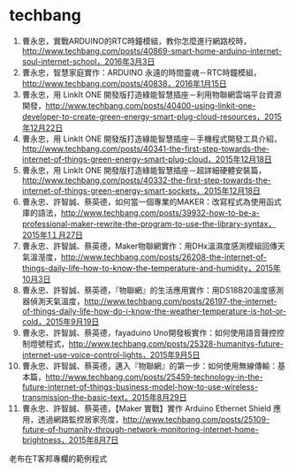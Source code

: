 # techbang

1.	曹永忠，實戰ARDUINO的RTC時鐘模組，教你怎麼進行網路校時，http://www.techbang.com/posts/40869-smart-home-arduino-internet-soul-internet-school，2016年3月3日
2.	曹永忠，智慧家庭實作：ARDUINO 永遠的時間靈魂－RTC時鐘模組，http://www.techbang.com/posts/40838，2016年1月15日
3.	曹永忠，用 LinkIt ONE 開發版打造綠能智慧插座－利用物聯網雲端平台資源開發，http://www.techbang.com/posts/40400-using-linkit-one-developer-to-create-green-energy-smart-plug-cloud-resources，2015年12月22日
4.	曹永忠，用 LinkIt ONE 開發版打造綠能智慧插座－手機程式開發工具介紹，http://www.techbang.com/posts/40341-the-first-step-towards-the-internet-of-things-green-energy-smart-plug-cloud，2015年12月18日
5.	曹永忠，用 LinkIt ONE 開發版打造綠能智慧插座－超詳細硬體安裝篇，http://www.techbang.com/posts/40332-the-first-step-towards-the-internet-of-things-green-energy-smart-sockets，2015年12月18日
6.	曹永忠、許智誠、蔡英德，如何當一個專業的MAKER：改寫程式為使用函式庫的語法，http://www.techbang.com/posts/39932-how-to-be-a-professional-maker-rewrite-the-program-to-use-the-library-syntax，2015年1１月27日
7.	曹永忠、許智誠、蔡英德，Maker物聯網實作：用DHx溫濕度感測模組回傳天氣溫溼度，http://www.techbang.com/posts/26208-the-internet-of-things-daily-life-how-to-know-the-temperature-and-humidity，2015年10月3日
8.	曹永忠、許智誠、蔡英德，『物聯網』的生活應用實作：用DS18B20溫度感測器偵測天氣溫度，http://www.techbang.com/posts/26197-the-internet-of-things-daily-life-how-do-i-know-the-weather-temperature-is-hot-or-cold，2015年9月19日
9.	曹永忠、許智誠、蔡英德，fayaduino Uno開發板實作：如何使用語音聲控控制燈號程式，http://www.techbang.com/posts/25328-humanitys-future-internet-use-voice-control-lights，2015年9月5日
10.	曹永忠、許智誠、蔡英德，邁入『物聯網』的第一步：如何使用無線傳輸：基本篇，http://www.techbang.com/posts/25459-technology-in-the-future-internet-of-things-business-model-how-to-use-wireless-transmission-the-basic-text，2015年8月29日
11.	曹永忠、許智誠、蔡英德，【Maker 實戰】實作 Arduino Ethernet Shield 應用，透過網路監控居家亮度，http://www.techbang.com/posts/25109-future-of-humanity-through-network-monitoring-internet-home-brightness，2015年8月7日


老布在T客邦專欄的範例程式

